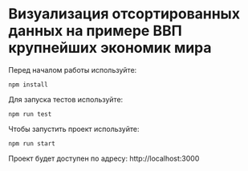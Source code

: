 # Визуализация отсортированных данных на примере ВВП крупнейших экономик мира

Перед началом работы используйте:

```
npm install
```

Для запуска тестов используйте:

```
npm run test
```

Чтобы запустить проект используйте:

```
npm run start
```

Проект будет доступен по адресу: http://localhost:3000
